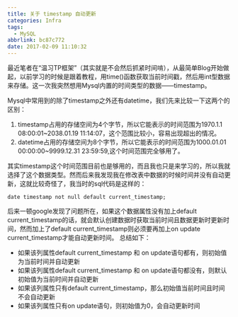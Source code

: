 ```yaml
---
title: 关于 timestamp 自动更新
categories: Infra
tags:
  - MySQL
abbrlink: bc87c772
date: 2017-02-09 11:10:32
---
```

最近笔者在“温习TP框架”（其实就是不会然后抓紧时间啃），从最简单Blog开始做起，以前学习的时候是跟着教程，用time()函数获取当前时间戳，然后用int型数据来存储。这一次我突然想用Mysql内置的时间类型的数据——timestamp。
<!--more-->

Mysql中常用到的除了timestamp之外还有datetime，我们先来比较一下这两个的区别：
1. timestamp占用的存储空间为4个字节，所以它能表示的时间范围为1970.1.1 08:00:01~2038.01.19 11:14:07，这个范围比较小，容易出现超出的情况。
2. datetime占用的存储空间为8个字节，所以它能表示的时间范围为1000.01.01 00:00:00~9999.12.31 23:59:59,这个时间范围完全够用了。

其实timestamp这个时间范围目前也是够用的，而且我也只是来学习的，所以我就选择了这个数据类型。然而后来我发现我在修改表中数据的时候时间并没有自动更新，这就比较奇怪了，我当时的sql代码是这样的：
```
date timestamp not null default current_timestamp;
```
后来一顿google发现了问题所在，如果这个数据属性没有加上default current_timestamp的话，就会默认创建数据时获取当前时间且数据更新时更新时间，然而加上了default current_timestamp则必须要再加上on update current_timestamp才能自动更新时间。
总结如下：
* 如果该列属性default current_timestamp 和 on update语句都有，则初始值为当前时间并自动更新
* 如果该列属性default current_timestamp 和 on update语句都没有，则默认初始值为当前时间并自动更新
* 如果该列属性只有default current_timestamp，那么初始值当前时间且时间不会自动更新
* 如果该列属性只有on update语句，则初始值为0，会自动更新时间

